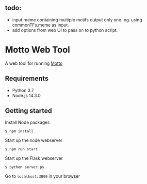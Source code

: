 ## todo:
- input meme containing multiple motifs output only one. eg. using commonTFs.meme as input. 
- add options from web UI to pass on to python script. 





# Motto Web Tool
A web tool for running [Motto](https://github.com/MichaelMW/motto.git)

## Requirements
- Python 3.7
- Node.js 14.3.0

## Getting started
Install Node packages
```
$ npm install
```
Start up the node webserver
```
$ npm run start
```

Start up the Flask webserver
```
$ python server.py
```

Go to `localhost:3000` in your browser
